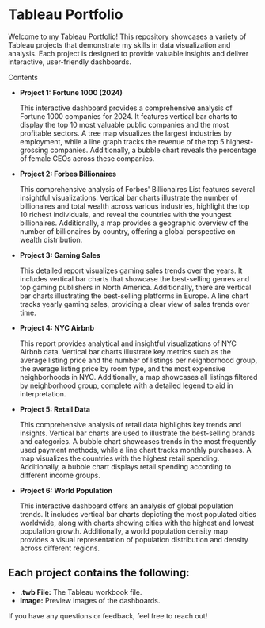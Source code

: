 # Tableau Portfolio

Welcome to my Tableau Portfolio! This repository showcases a variety of Tableau projects that demonstrate my skills in data visualization and analysis. Each project is designed to provide valuable insights and deliver interactive, user-friendly dashboards.

Contents

- **Project 1: Fortune 1000 (2024)**

   This interactive dashboard provides a comprehensive analysis of Fortune 1000 companies for 2024. It features vertical bar charts to display the top 10 most valuable public companies and the most profitable sectors. A tree map visualizes the largest industries by employment, while a line graph tracks the revenue of the top 5 highest-grossing companies. Additionally, a bubble chart reveals the percentage of female CEOs across these companies.

- **Project 2: Forbes Billionaires**

   This comprehensive analysis of Forbes' Billionaires List features several insightful visualizations. Vertical bar charts illustrate the number of billionaires and total wealth across various industries, highlight the top 10 richest individuals, and reveal the countries with the youngest billionaires. Additionally, a map provides a geographic overview of the number of billionaires by country, offering a global perspective on wealth distribution.
  
- **Project 3: Gaming Sales**
  
    This detailed report visualizes gaming sales trends over the years. It includes vertical bar charts that showcase the best-selling genres and top gaming publishers in North America. Additionally, there are vertical bar charts illustrating the best-selling platforms in Europe. A line chart tracks yearly gaming sales, providing a clear view of sales trends over time.

- **Project 4: NYC Airbnb**

    This report provides analytical and insightful visualizations of NYC Airbnb data. Vertical bar charts illustrate key metrics such as the average listing price and the number of listings per neighborhood group, the average listing price by room type, and the most expensive neighborhoods in NYC. Additionally, a map showcases all listings filtered by neighborhood group, complete with a detailed legend to aid in interpretation.

- **Project 5: Retail Data**
  
    This comprehensive analysis of retail data highlights key trends and insights. Vertical bar charts are used to illustrate the best-selling brands and categories. A bubble chart showcases trends in the most frequently used payment methods, while a line chart tracks monthly purchases. A map visualizes the countries with the highest retail spending. Additionally, a bubble chart displays retail spending according to different income groups.

- **Project 6: World Population**

    This interactive dashboard offers an analysis of global population trends. It includes vertical bar charts depicting the most populated cities worldwide, along with charts showing cities with the highest and lowest population growth. Additionally, a world population density map provides a visual representation of population distribution and density across different regions.

## Each project contains the following:

- **.twb File:** The Tableau workbook file.
- **Image:** Preview images of the dashboards.

If you have any questions or feedback, feel free to reach out!
